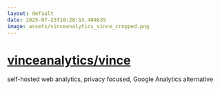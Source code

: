 ```yaml
---
layout: default
date: 2025-07-23T10:28:53.404635
image: assets/vinceanalytics_vince_cropped.png
---
```


# [vinceanalytics/vince](https://github.com/vinceanalytics/vince)

self-hosted web analytics, privacy focused, Google Analytics alternative
